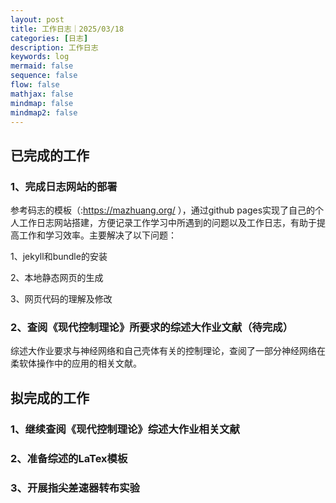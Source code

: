 ```yaml
---
layout: post
title: 工作日志｜2025/03/18
categories: [日志]
description: 工作日志
keywords: log
mermaid: false
sequence: false
flow: false
mathjax: false
mindmap: false
mindmap2: false
---
```

## 已完成的工作

### 1、完成日志网站的部署

参考码志的模板（:https://mazhuang.org/ ），通过github pages实现了自己的个人工作日志网站搭建，方便记录工作学习中所遇到的问题以及工作日志，有助于提高工作和学习效率。主要解决了以下问题：

1、jekyll和bundle的安装

2、本地静态网页的生成

3、网页代码的理解及修改

### 2、查阅《现代控制理论》所要求的综述大作业文献（待完成）

综述大作业要求与神经网络和自己壳体有关的控制理论，查阅了一部分神经网络在柔软体操作中的应用的相关文献。

## 拟完成的工作

### 1、继续查阅《现代控制理论》综述大作业相关文献

### 2、准备综述的LaTex模板

### 3、开展指尖差速器转布实验

